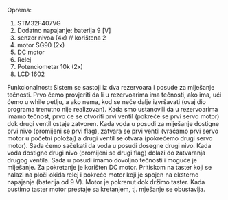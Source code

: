 Oprema:

1. STM32F407VG
2. Dodatno napajanje: baterija 9 [V]
3. senzor nivoa (4x) // korištena 2
4. motor SG90 (2x)
5. DC motor
6. Relej
7. Potenciometar 10k (2x)
8. LCD 1602

Funkcionalnost:
Sistem se sastoji iz dva rezervoara i posude za miješanje tečnosti. Prvo ćemo provjeriti da li u rezervoarima ima tečnosti, ako ima, ući ćemo u while petlju, a ako nema, kod se neće dalje izvršavati (ovaj dio programa trenutno nije realizovan). Kada smo ustanovili da u rezervoarima imamo tečnost, prvo će se otvoriti prvi ventil (pokreće se prvi servo motor) dok drugi ventil ostaje
zatvoren. Kada voda u posudi za miješanje dostigne prvi nivo (promijeni se prvi flag), zatvara se prvi ventil (vraćamo prvi servo motor u početni položaj) a drugi ventil se otvara (pokrećemo drugi servo motor). Sada ćemo sačekati da voda u posudi dosegne drugi nivo. Kada voda dostigne drugi nivo (promijeni se drugi flag) dolazi do zatvaranja drugog ventila. Sada u posudi imamo dovoljno
tečnosti i moguće je miješanje. Za pokretanje je korišten DC motor. Pritiskom na taster koji se nalazi na ploči okida relej i pokreće motor koji je spojen na eksterno napajanje (baterija od 9 V). Motor je pokrenut dok držimo taster. Kada pustimo taster
motor prestaje sa kretanjem, tj. mješanje se obustavlja.
